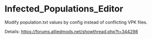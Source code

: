 # Infected_Populations_Editor
Modify population.txt values by config instead of conflicting VPK files.

Details: https://forums.alliedmods.net/showthread.php?t=344298
